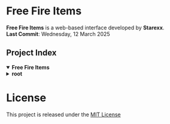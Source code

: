 # Free Fire Items  
**Free Fire Items** is a web-based interface developed by **Starexx**.  
**Last Commit**: Wednesday, 12 March 2025

## Project Index  
<details open>
	<summary><b>Free Fire Items</b></summary>
	<details>
		<summary><b>root</b></summary>
		<blockquote>
			<table>
			<tr><td><b><a href="https://github.com/starexxx/FFItems/blob/main/README.md">README.md</a></b></td></tr>
			<tr><td><b><a href="https://github.com/starexxx/FFItems/blob/main/LICENSE">LICENSE</a></b></td></tr>
			<tr><td><b><a href="https://github.com/starexxx/FFItems/tree/main/assets/">assets/</a></b></td></tr>
	                <tr><td><b><a href="https://github.com/starexxx/FFItems/tree/main/index.html/">index.html/</a></b></td></tr>
			</table>
		</blockquote>
		<details>
			<summary><b>assets</b></summary>
			<blockquote>
				<table>
				<tr><td><b><a href="https://github.com/starexxx/FFItems/blob/main/assets/error-404.png">error-404.png</a></b></td></tr>
				<tr><td><b><a href="https://github.com/starexxx/FFItems/blob/main/assets/og.png">og.png</a></b></td></tr>
				<tr><td><b><a href="https://github.com/starexxx/FFItems/blob/main/assets/app.json">app.json</a></b></td></tr>
				<tr><td><b><a href="https://github.com/starexxx/FFItems/blob/main/assets/header.png">header.png</a></b></td></tr>
				</table>
			</blockquote>
		</details>
	</details>
</details>  

# License
This project is released under the [MIT License](LICENSE)
